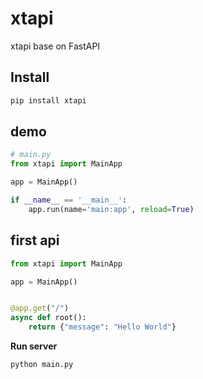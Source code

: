 # xtapi
xtapi base on FastAPI

## Install

```bash
pip install xtapi
```

## demo

```python
# main.py
from xtapi import MainApp

app = MainApp()

if __name__ == '__main__':
    app.run(name='main:app', reload=True)
```

## first api

```python
from xtapi import MainApp

app = MainApp()


@app.get("/")
async def root():
    return {"message": "Hello World"}
```


**Run server**

```bash
python main.py
```
